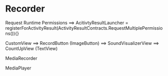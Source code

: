# Recorder

Request Runtime Permissions
==> AcitivtyResultLauncher = registerForActivityResult(ActivityResultContracts.RequestMultiplePermissions()){}

CustomView
==> RecordButton (ImageButton)
==> SoundVisualizerView
==> CountUpView (TextView)

MediaRecorder

MediaPlayer
